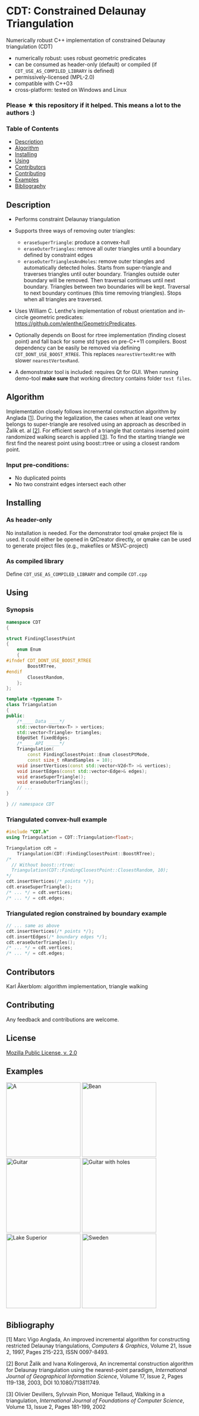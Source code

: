 # CDT: Constrained Delaunay Triangulation

Numerically robust C++ implementation of constrained Delaunay triangulation (CDT)
- numerically robust: uses robust geometric predicates
- can be consumed as header-only (default) or compiled (if `CDT_USE_AS_COMPILED_LIBRARY` is defined)
- permissively-licensed (MPL-2.0)
- compatible with C++03
- cross-platform: tested on Windows and Linux

### Please ★ this repository if it helped. This means a lot to the authors :)

### Table of Contents  
- [Description](#description)
- [Algorithm](#algorithm)
- [Installing](#installing)
- [Using](#using)
- [Contributors](#contributors)
- [Contributing](#contributing)
- [Examples](#examples)
- [Bibliography](#bibliography)


## Description

- Performs constraint Delaunay triangulation
- Supports three ways of removing outer triangles: 
    - `eraseSuperTriangle`: produce a convex-hull  
    - `eraseOuterTriangles`: remove all outer triangles until a boundary defined by constraint edges
    - `eraseOuterTrianglesAndHoles`: remove outer triangles and automatically detected holes. Starts from super-triangle and traverses triangles until outer boundary. Triangles outside outer boundary will be removed. Then traversal continues until next boundary. Triangles between two boundaries will be kept. Traversal to next boundary continues (this time removing triangles). Stops when all triangles are traversed.


- Uses William C. Lenthe's implementation of robust orientation and in-circle geometric predicates: https://github.com/wlenthe/GeometricPredicates.

- Optionally depends on Boost for rtree 
implementation (finding closest point) and fall back for some std types on pre-C++11 compilers. Boost dependency can be easily be removed via defining `CDT_DONT_USE_BOOST_RTREE`. This replaces `nearestVertexRtree` with slower `nearestVertexRand`.

- A demonstrator tool is included: requires Qt for GUI. When running demo-tool **make sure** that working directory contains folder `test files`.

## Algorithm
Implementation closely follows incremental construction algorithm by Anglada [[1](#1)]. During the legalization, the cases
when at least one vertex belongs to super-triangle are resolved using an approach as described in Žalik et. al [[2](#2)].
For efficient search of a triangle that contains inserted point randomized walking search is applied [[3](#3)]. To find the starting triangle we first find the nearest point using boost::rtree or using a closest random point.

### Input pre-conditions:
- No duplicated points
- No two constraint edges intersect each other

## Installing
### As header-only
No installation is needed. For the demonstrator tool qmake project file is used. It could either be opened in QtCreator directly, or qmake can be used to generate project files (e.g., makefiles or MSVC-project)
### As compiled library
Define `CDT_USE_AS_COMPILED_LIBRARY` and compile `CDT.cpp`

## Using
### Synopsis
```c++
namespace CDT
{

struct FindingClosestPoint
{
    enum Enum
    {
#ifndef CDT_DONT_USE_BOOST_RTREE
        BoostRTree,
#endif
        ClosestRandom,
    };
};

template <typename T>
class Triangulation
{
public:
    /*____ Data ____*/
    std::vector<Vertex<T> > vertices;
    std::vector<Triangle> triangles;
    EdgeUSet fixedEdges;
    /*____ API _____*/
    Triangulation(
        const FindingClosestPoint::Enum closestPtMode,
        const size_t nRandSamples = 10);
    void insertVertices(const std::vector<V2d<T> >& vertices);
    void insertEdges(const std::vector<Edge>& edges);
    void eraseSuperTriangle();
    void eraseOuterTriangles();
    // ...
}

} // namespace CDT
```

### Triangulated convex-hull example
```c++
#include "CDT.h"
using Triangulation = CDT::Triangulation<float>;

Triangulation cdt = 
    Triangulation(CDT::FindingClosestPoint::BoostRTree);
/* 
  // Without boost::rtree:
  Triangulation(CDT::FindingClosestPoint::ClosestRandom, 10);
*/
cdt.insertVertices(/* points */);
cdt.eraseSuperTriangle();
/* ... */ = cdt.vertices;
/* ... */ = cdt.edges;
```
### Triangulated region constrained by boundary example
```c++
// ... same as above
cdt.insertVertices(/* points */);
cdt.insertEdges(/* boundary edges */);
cdt.eraseOuterTriangles();
/* ... */ = cdt.vertices;
/* ... */ = cdt.edges;
```
## Contributors
Karl Åkerblom: algorithm implementation, triangle walking
## Contributing
Any feedback and contributions are welcome.
## License
[Mozilla Public License,  v. 2.0](https://www.mozilla.org/en-US/MPL/2.0/FAQ/)

## Examples
<img src="./readme_images/A.png" alt="A" height="200"/> <img src="./readme_images/Bean.png" alt="Bean" height="200"/> <img src="./readme_images/Guitar.png" alt="Guitar" height="200"/> <img src="./readme_images/Guitar_no_holes.png" alt="Guitar with holes" height="200"/> <img src="./readme_images/LakeSuperior.png" alt="Lake Superior" height="200"/> <img src="./readme_images/Sweden.png" alt="Sweden" height="200"/>


## Bibliography
<a name="1">[1]</a> Marc Vigo Anglada,
An improved incremental algorithm for constructing restricted Delaunay triangulations,
_Computers & Graphics_,
Volume 21, Issue 2,
1997,
Pages 215-223,
ISSN 0097-8493.

<a name="2">[2]</a> Borut   Žalik  and  Ivana   Kolingerová,
An incremental construction algorithm for Delaunay triangulation using the nearest-point paradigm,
_International Journal of Geographical Information Science_,
Volume 17,
Issue 2,
Pages 119-138,
2003,
DOI 10.1080/713811749.

<a name="3">[3]</a> Olivier Devillers, Sylvvain Pion, Monique Tellaud,
Walking in a triangulation,
_International Journal of Foundations of Computer Science_,
Volume 13,
Issue 2,
Pages 181-199,
2002


